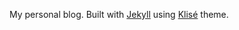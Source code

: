 My personal blog. Built with [Jekyll](https://jekyllrb.com/) using [Klisé](https://github.com/piharpi/jekyll-klise) theme.
